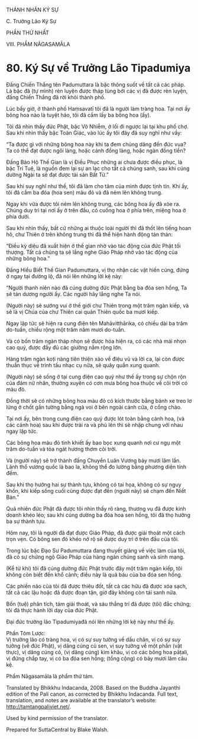 THÁNH NHÂN KÝ SỰ

C. Trưởng Lão Ký Sự

PHẦN THỨ NHẤT

VIII. PHẨM NĀGASAMĀLA

# 80\. Ký Sự về Trưởng Lão Tipadumiya

Đấng Chiến Thắng tên Padumuttara là bậc thông suốt về tất cả các pháp. Là bậc đã (tự mình) rèn luyện được tháp tùng bởi các vị đã được rèn luyện, đấng Chiến Thắng đã rời khỏi thành phố.

Lúc bấy giờ, ở thành phố Haṃsavatī tôi đã là người làm tràng hoa. Tại nơi ấy bông hoa nào là tuyệt hảo, tôi đã cầm lấy ba bông hoa (ấy).

Tôi đã nhìn thấy đức Phật, bậc Vô Nhiễm, ở lối đi ngược lại tại khu phố chợ. Sau khi nhìn thấy bậc Toàn Giác, vào lúc ấy tôi đây đã suy nghĩ như vầy:

“Ta được gì với những bông hoa này khi ta đem chúng dâng đến đức vua? Ta có thể đạt được ngôi làng, hoặc cánh đồng làng, hoặc ngàn đồng tiền?

Đấng Bảo Hộ Thế Gian là vị Điều Phục những ai chưa được điều phục, là bậc Trí Tuệ, là nguồn đem lại sự an lạc cho tất cả chúng sanh, sau khi cúng dường Ngài ta sẽ đạt được tài sản Bất Tử.”

Sau khi suy nghĩ như thế, tôi đã làm cho tâm của mình được tịnh tín. Khi ấy, tôi đã cầm ba đóa (hoa sen) màu đỏ và đã ném lên không trung.

Ngay khi vừa được tôi ném lên không trung, các bông hoa ấy đã xòe ra. Chúng duy trì tại nơi ấy ở trên đầu, có cuống hoa ở phía trên, miệng hoa ở phía dưới.

Sau khi nhìn thấy, bất cứ những ai thuộc loài người thì đã thốt lên tiếng hoan hô, chư Thiên ở trên không trung thì đã thể hiện hành động tán thán:

“Điều kỳ diệu đã xuất hiện ở thế gian nhờ vào tác động của đức Phật tối thượng. Tất cả chúng ta sẽ lắng nghe Giáo Pháp nhờ vào tác động của những bông hoa.”

Đấng Hiểu Biết Thế Gian Padumuttara, vị thọ nhận các vật hiến cúng, đứng ở ngay tại đường lộ, đã nói lên những lời kệ này:

“Người thanh niên nào đã cúng dường đức Phật bằng ba đóa sen hồng, Ta sẽ tán dương người ấy. Các người hãy lắng nghe Ta nói.

(Người này) sẽ sướng vui ở thế giới chư Thiên trong một trăm ngàn kiếp, và sẽ là vị Chúa của chư Thiên cai quản Thiên quốc ba mươi kiếp.

Ngay lập tức sẽ hiện ra cung điện tên Mahāvitthārika, có chiều dài ba trăm do-tuần, chiều rộng một trăm năm mươi do-tuần.

Và có bốn trăm ngàn tháp nhọn sẽ được hóa hiện ra, có các nhà mái nhọn cao quý, được đầy đủ các giường nằm rộng lớn.

Hàng trăm ngàn koṭi nàng tiên thiện xảo về điệu vũ và lời ca, lại còn được thuần thục về trình tấu nhạc cụ nữa, sẽ quây quần xung quanh.

(Người này) sẽ sống ở tại cung điện cao quý như thế ấy trong sự chộn rộn của đám nữ nhân, thường xuyên có cơn mưa bông hoa thuộc về cõi trời có màu đỏ.

Đồng thời sẽ có những bông hoa màu đỏ có kích thước bằng bánh xe treo lơ lửng ở chốt gắn tường bằng ngà voi ở bên ngoài cánh cửa, ở cổng chào.

Tại nơi ấy, bên trong cung điện cao quý được lót toàn bằng cánh hoa, (và các cánh hoa) sau khi được trải ra và phủ lên thì sẽ nhập chung với nhau ngay lập tức.

Các bông hoa màu đỏ tinh khiết ấy bao bọc xung quanh nơi cư ngụ một trăm do-tuần và tỏa ngát hương thơm cõi trời.

Và (người này) sẽ trở thành đấng Chuyển Luân Vương bảy mươi lăm lần. Lãnh thổ vương quốc là bao la, không thể đo lường bằng phương diện tính đếm.

Sau khi thọ hưởng hai sự thành tựu, không có tai họa, không có sự nguy khốn, khi kiếp sống cuối cùng được đạt đến (người này) sẽ chạm đến Niết Bàn.”

Quả nhiên đức Phật đã được tôi nhìn thấy rõ ràng, thương vụ đã được kinh doanh khéo léo; sau khi cúng dường ba đóa hoa sen hồng, tôi đã thọ hưởng ba sự thành tựu.

Hôm nay, tôi là người đã đạt được Giáo Pháp, đã được giải thoát một cách trọn vẹn. Có bông sen đỏ khéo nở rộ sẽ được duy trì ở trên đầu của tôi.

Trong lúc bậc Đạo Sư Padumuttara đang thuyết giảng về việc làm của tôi, đã có sự chứng ngộ Giáo Pháp của hàng ngàn chúng sanh và sinh mạng.

(Kể từ khi) tôi đã cúng dường đức Phật trước đây một trăm ngàn kiếp, tôi không còn biết đến khổ cảnh; điều này là quả báu của ba đóa sen hồng.

Các phiền não của tôi đã được thiêu đốt, tất cả các hữu đã được xóa sạch, tất cả các lậu hoặc đã được đoạn tận, giờ đây không còn tái sanh nữa.

Bốn (tuệ) phân tích, tám giải thoát, và sáu thắng trí đã được (tôi) đắc chứng; tôi đã thực hành lời dạy của đức Phật.

Đại đức trưởng lão Tipadumiyađã nói lên những lời kệ này như thế ấy.

Phần Tóm Lược:  
Vị trưởng lão có tràng hoa, vị có sự suy tưởng về dấu chân, vị có sự suy tưởng (về đức Phật), vị dâng cúng củ sen, vị suy tưởng về một phần (vật thực), vị dâng cúng cỏ, (vị dâng cúng) kim khâu, vị có các bông hoa pāṭali, vị đứng chắp tay, vị có ba đóa sen hồng; (tổng cộng) có bảy mươi lăm câu kệ.

Phẩm Nāgasamāla là phẩm thứ tám.

Translated by Bhikkhu Indacanda, 2008. Based on the Buddha Jayanthi edition of the Pali canon, as corrected by Bhikkhu Indacanda. Full text, translation, and notes are available at the translator’s website: http://tamtangpaliviet.net/.

Used by kind permission of the translator.

Prepared for SuttaCentral by Blake Walsh.